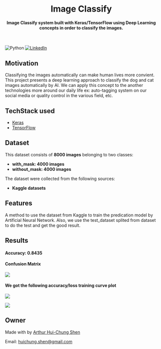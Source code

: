 
<h1 align="center">Image Classify</h1>


<div align= "center">
  <h4>Image Classify system built with  Keras/TensorFlow using Deep Learning concepts in order to classify the images.</h4>
  
</div>
&nbsp;&nbsp;&nbsp;&nbsp;&nbsp;&nbsp;&nbsp;&nbsp;&nbsp;&nbsp;&nbsp;&nbsp;&nbsp;&nbsp;&nbsp;&nbsp;&nbsp;&nbsp;&nbsp;&nbsp;&nbsp;&nbsp;&nbsp;&nbsp;&nbsp;&nbsp;&nbsp;&nbsp;&nbsp;&nbsp;

![Python](https://img.shields.io/badge/python-v3.6+-blue.svg)
[![LinkedIn](https://img.shields.io/badge/-LinkedIn-black.svg?style=flat-square&logo=linkedin&colorB=555)](https://www.linkedin.com/in/arthur-hui-chung-shen-b58961170)



</div>

## Motivation
Classifying the images automatically can make human lives more convient. This project presents a deep learning approach to classify the dog and cat images automatically by AI. We can apply this concept to the another technologies more around our daily life ex: auto-tagging system on our social media or quality control in the various field, etc.

 



## TechStack used


- [Keras](https://keras.io/)
- [TensorFlow](https://www.tensorflow.org/)


##  Dataset


This dataset consists of __8000 images__ belonging to two classes:
*	__with_mask: 4000 images__
*	__without_mask: 4000 images__

The dataset were collected from the following sources:

* __Kaggle datasets__ 




## Features
A method to use the dataset from Kaggle to train the predication model by Artificial Neural Network. Also, we use the test_dataset splited from dataset to do the test and get the good result.

## Results
#### Accuracy: 0.8435
#### Confusion Matrix
![](https://github.com/ArthurShen8118/Bank_Customers_Experience_Analysis/blob/main/Readme_images/Figure_3.png)
#### We got the following accuracy/loss training curve plot
![](https://github.com/ArthurShen8118/Bank_Customers_Experience_Analysis/blob/main/Readme_images/Figure_1.png)

![](https://github.com/ArthurShen8118/Bank_Customers_Experience_Analysis/blob/main/Readme_images/Figure_2.png)
## Owner
Made with by [Arthur Hui-Chung Shen](https://github.com/ArthurShen8118)

Email: huichung.shen@gmail.com

